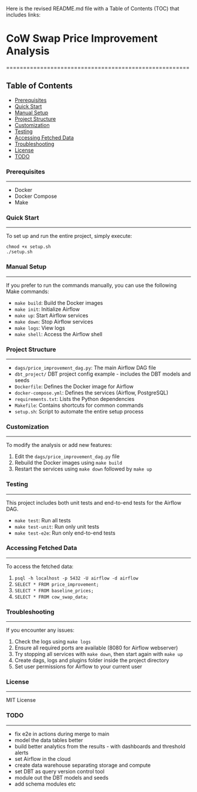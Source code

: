Here is the revised README.md file with a Table of Contents (TOC) that includes links:

# CoW Swap Price Improvement Analysis
======================================================

**Table of Contents**
-------------------

* [Prerequisites](#prerequisites)
* [Quick Start](#quick-start)
* [Manual Setup](#manual-setup)
* [Project Structure](#project-structure)
* [Customization](#customization)
* [Testing](#testing)
* [Accessing Fetched Data](#accessing-fetched-data)
* [Troubleshooting](#troubleshooting)
* [License](#license)
* [TODO](#todo)

### Prerequisites
---------------

* Docker
* Docker Compose
* Make

### Quick Start
-------------

To set up and run the entire project, simply execute:
```
chmod +x setup.sh
./setup.sh
```

### Manual Setup
-------------

If you prefer to run the commands manually, you can use the following Make commands:

* `make build`: Build the Docker images
* `make init`: Initialize Airflow
* `make up`: Start Airflow services
* `make down`: Stop Airflow services
* `make logs`: View logs
* `make shell`: Access the Airflow shell

### Project Structure
-----------------

* `dags/price_improvement_dag.py`: The main Airflow DAG file
* `dbt_project/` DBT project config example - includes the DBT models and seeds
* `Dockerfile`: Defines the Docker image for Airflow
* `docker-compose.yml`: Defines the services (Airflow, PostgreSQL)
* `requirements.txt`: Lists the Python dependencies
* `Makefile`: Contains shortcuts for common commands
* `setup.sh`: Script to automate the entire setup process

### Customization
-------------

To modify the analysis or add new features:

1. Edit the `dags/price_improvement_dag.py` file
2. Rebuild the Docker images using `make build`
3. Restart the services using `make down` followed by `make up`

### Testing
------

This project includes both unit tests and end-to-end tests for the Airflow DAG.

* `make test`: Run all tests
* `make test-unit`: Run only unit tests
* `make test-e2e`: Run only end-to-end tests

### Accessing Fetched Data
---------------------

To access the fetched data:

1. `psql -h localhost -p 5432 -U airflow -d airflow`
2. `SELECT * FROM price_improvement;`
3. `SELECT * FROM baseline_prices;`
4. `SELECT * FROM cow_swap_data;`

### Troubleshooting
-----------------

If you encounter any issues:

1. Check the logs using `make logs`
2. Ensure all required ports are available (8080 for Airflow webserver)
3. Try stopping all services with `make down`, then start again with `make up`
4. Create dags, logs and plugins folder inside the project directory
5. Set user permissions for Airflow to your current user

### License
-------

MIT License

### TODO
------

* fix e2e in actions during merge to main
* model the data tables better
* build better analytics from the results - with dashboards and threshold alerts
* set Airflow in the cloud
* create data warehouse separating storage and compute
* set DBT as query version control tool
* module out the DBT models and seeds
* add schema modules etc